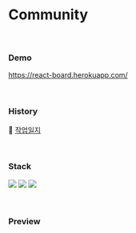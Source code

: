 # Community

<br />

### Demo
https://react-board.herokuapp.com/

<br />

### History
🚜 <a href="https://jyounge.notion.site/community-react-heroku-3624278cbb6f44e99cef79499250338c">작업일지</a>

<br />

### Stack
<img src="https://img.shields.io/badge/react-61DAFB?style=for-the-badge&logo=react&logoColor=black">  <img src="https://img.shields.io/badge/bootstrap-7952B3?style=for-the-badge&logo=bootstrap&logoColor=white">
<img src="https://img.shields.io/badge/heroku-430098?style=for-the-badge&logo=heroku&logoColor=white">

<br />

### Preview
